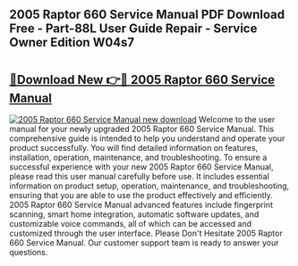 ## 2005 Raptor 660 Service Manual PDF Download Free - Part-88L User Guide Repair - Service Owner Edition W04s7

# <h2><a href="http://bc3284.oget.top/?id=2005+Raptor+660+Service+Manual">🔗Download New 👉🔴 2005 Raptor 660 Service Manual</a></h2>

[![2005 Raptor 660 Service Manual new download](https://i.imgur.com/5g1atiW.png)](http://bc3284.oget.top/?id=2005+Raptor+660+Service+Manual)
Welcome to the user manual for your newly upgraded 2005 Raptor 660 Service Manual. This comprehensive guide is intended to help you understand and operate your product successfully. You will find detailed information on features, installation, operation, maintenance, and troubleshooting. To ensure a successful experience with your new 2005 Raptor 660 Service Manual, please read this user manual carefully before use. It includes essential information on product setup, operation, maintenance, and troubleshooting, ensuring that you are able to use the product effectively and efficiently. 2005 Raptor 660 Service Manual advanced features include fingerprint scanning, smart home integration, automatic software updates, and customizable voice commands, all of which can be accessed and customized through the user interface. Please Don't Hesitate 2005 Raptor 660 Service Manual. Our customer support team is ready to answer your questions.
